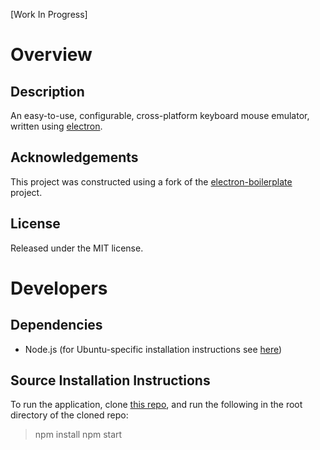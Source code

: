 [Work In Progress]

# Overview

## Description

An easy-to-use, configurable, cross-platform keyboard mouse emulator, written using [electron](https://github.com/electron/electron).

## Acknowledgements

This project was constructed using a fork of the [electron-boilerplate](https://github.com/szwacz/electron-boilerplate) project.

## License

Released under the MIT license.

# Developers

## Dependencies

- Node.js (for Ubuntu-specific installation instructions see [here](https://www.digitalocean.com/community/tutorials/how-to-install-node-js-on-ubuntu-16-04))

## Source Installation Instructions

To run the application, clone [this repo](https://github.com/adlawren/bailey), and run the following in the root directory of the cloned repo:

> npm install
> npm start
